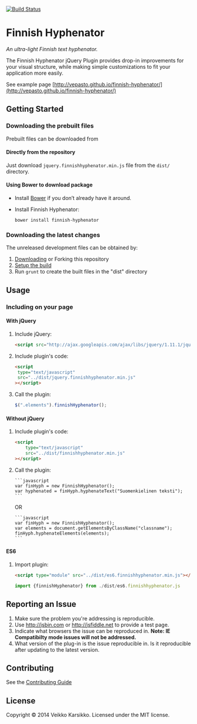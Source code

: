 [![Build Status](https://travis-ci.org/vepasto/finnish-hyphenator.svg?branch=master)](https://travis-ci.org/vepasto/finnish-hyphenator)

# Finnish Hyphenator

_An ultra-light Finnish text hyphenator._

The Finnish Hyphenator jQuery Plugin provides drop-in improvements for your visual structure, while making simple customizations to fit your application more easily.

See example page [http://vepasto.github.io/finnish-hyphenator/](http://vepasto.github.io/finnish-hyphenator/)

## Getting Started

### Downloading the prebuilt files

Prebuilt files can be downloaded from

#### Directly from the repository

Just download `jquery.finnishhyphenator.min.js` file from the `dist/` directory.

#### Using Bower to download package

- Install [Bower](http://bower.io/) if you don’t already have it around.
- Install Finnish Hyphenator:

  `bower install finnish-hyphenator`

### Downloading the latest changes

The unreleased development files can be obtained by:

1.  [Downloading](https://github.com/vepasto/finnish-hyphenator/archive/master.zip) or Forking this repository
2.  [Setup the build](CONTRIBUTING.md#build-setup)
3.  Run `grunt` to create the built files in the "dist" directory

## Usage

### Including on your page

#### With jQuery

1. Include jQuery:

   ```html
   <script src="http://ajax.googleapis.com/ajax/libs/jquery/1.11.1/jquery.min.js"></script>
   ```

2. Include plugin's code:

   ```html
   <script
   	type="text/javascript"
   	src="../dist/jquery.finnishhyphenator.min.js"
   ></script>
   ```

3. Call the plugin:

   ```javascript
   $(".elements").finnishHyphenator();
   ```

#### Without jQuery

1.  Include plugin's code:

    ```html
    <script
    	type="text/javascript"
    	src="../dist/finnishhyphenator.min.js"
    ></script>
    ```

2.  Call the plugin:

        ```javascript
        var finHyph = new FinnishHyphenator();
        var hyphenated = finHyph.hyphenateText("Suomenkielinen teksti");
        ```

    OR

        ```javascript
        var finHyph = new FinnishHyphenator();
        var elements = document.getElementsByClassName("classname");
        finHyph.hyphenateElements(elements);
        ```

#### ES6

1. Import plugin:

   ```html
   <script type="module" src="../dist/es6.finnishhyphenator.min.js"></script>
   ```

   ```javascript
   import {finnishHyphenator} from ./dist/es6.finnishhyphenator.js
   ```

## Reporting an Issue

1. Make sure the problem you're addressing is reproducible.
2. Use http://jsbin.com or http://jsfiddle.net to provide a test page.
3. Indicate what browsers the issue can be reproduced in. **Note: IE Compatibilty mode issues will not be addressed.**
4. What version of the plug-in is the issue reproducible in. Is it reproducible after updating to the latest version.

## Contributing

See the [Contributing Guide](CONTRIBUTING.md)

## License

Copyright © 2014 Veikko Karsikko.
Licensed under the MIT license.
